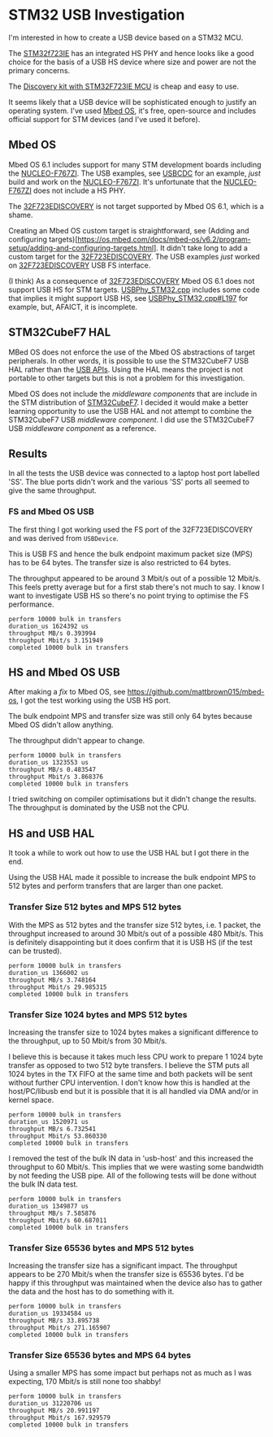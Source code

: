 # STM32 USB Investigation
I'm interested in how to create a USB device based on a STM32 MCU.

The [STM32f723IE](https://www.st.com/content/st_com/en/products/microcontrollers-microprocessors/stm32-32-bit-arm-cortex-mcus/stm32-high-performance-mcus/stm32f7-series/stm32f7x3/stm32f723ie.html) has an integrated HS PHY and hence looks like a good choice for the basis of a USB HS device where size and power are not the primary concerns.

The [Discovery kit with STM32F723IE MCU](https://www.st.com/content/st_com/en/products/evaluation-tools/product-evaluation-tools/mcu-mpu-eval-tools/stm32-mcu-mpu-eval-tools/stm32-discovery-kits/32f723ediscovery.html) is cheap and easy to use.

It seems likely that a USB device will be sophisticated enough to justify an operating system.  I've used [Mbed OS](https://os.mbed.com/), it's free, open-source and includes official support for STM devices (and I've used it before).

## Mbed OS

Mbed OS 6.1 includes support for many STM development boards including the [NUCLEO-F767ZI](https://www.st.com/content/st_com/en/products/evaluation-tools/product-evaluation-tools/mcu-mpu-eval-tools/stm32-mcu-mpu-eval-tools/stm32-nucleo-boards/nucleo-f767zi.html).  The USB examples, see [USBCDC](https://os.mbed.com/docs/mbed-os/v6.2/apis/usbcdc.html) for an example, *just* build and work on the [NUCLEO-F767ZI](https://www.st.com/content/st_com/en/products/evaluation-tools/product-evaluation-tools/mcu-mpu-eval-tools/stm32-mcu-mpu-eval-tools/stm32-nucleo-boards/nucleo-f767zi.html).  It's unfortunate that the [NUCLEO-F767ZI](https://www.st.com/content/st_com/en/products/evaluation-tools/product-evaluation-tools/mcu-mpu-eval-tools/stm32-mcu-mpu-eval-tools/stm32-nucleo-boards/nucleo-f767zi.html) does not include a HS PHY.

The [32F723EDISCOVERY](https://www.st.com/content/st_com/en/products/evaluation-tools/product-evaluation-tools/mcu-mpu-eval-tools/stm32-mcu-mpu-eval-tools/stm32-discovery-kits/32f723ediscovery.html) is not target supported by Mbed OS 6.1, which is a shame.

Creating an Mbed OS custom target is straightforward, see (Adding and configuring targets)[https://os.mbed.com/docs/mbed-os/v6.2/program-setup/adding-and-configuring-targets.html].  It didn't take long to add a custom target for the [32F723EDISCOVERY](https://www.st.com/content/st_com/en/products/evaluation-tools/product-evaluation-tools/mcu-mpu-eval-tools/stm32-mcu-mpu-eval-tools/stm32-discovery-kits/32f723ediscovery.html).  The USB examples *just* worked on [32F723EDISCOVERY](https://www.st.com/content/st_com/en/products/evaluation-tools/product-evaluation-tools/mcu-mpu-eval-tools/stm32-mcu-mpu-eval-tools/stm32-discovery-kits/32f723ediscovery.html) USB FS interface.

(I think) As a consequence of [32F723EDISCOVERY](https://www.st.com/content/st_com/en/products/evaluation-tools/product-evaluation-tools/mcu-mpu-eval-tools/stm32-mcu-mpu-eval-tools/stm32-discovery-kits/32f723ediscovery.html) Mbed OS 6.1 does not support USB HS for STM targets.  [USBPhy_STM32.cpp](https://github.com/ARMmbed/mbed-os/blob/master/targets/TARGET_STM/USBPhy_STM32.cpp) includes some code that implies it might support USB HS, see [USBPhy_STM32.cpp#L197](https://github.com/ARMmbed/mbed-os/blob/master/targets/TARGET_STM/USBPhy_STM32.cpp#L197) for example, but, AFAICT, it is incomplete.

## STM32CubeF7 HAL

MBed OS does not enforce the use of the Mbed OS abstractions of target peripherals.  In other words, it is possible to use the STM32CubeF7 USB HAL rather than the [USB APIs](https://os.mbed.com/docs/mbed-os/v6.2/apis/usb-apis.html).  Using the HAL means the project is not portable to other targets but this is not a problem for this investigation.

Mbed OS does not include the *middleware components* that are include in the STM distribution of [STM32CubeF7](https://www.st.com/content/st_com/en/products/embedded-software/mcu-mpu-embedded-software/stm32-embedded-software/stm32cube-mcu-mpu-packages/stm32cubef7.html).  I decided it would make a better learning opportunity to use the USB HAL and not attempt to combine the STM32CubeF7 USB *middleware component*.  I did use the STM32CubeF7 USB *middleware component* as a reference.

## Results

In all the tests the USB device was connected to a laptop host port labelled 'SS'.  The blue ports didn't work and the various 'SS' ports all seemed to give the same throughput.

### FS and Mbed OS USB

The first thing I got working used the FS port of the 32F723EDISCOVERY and was derived from `USBDevice`.

This is USB FS and hence the bulk endpoint maximum packet size (MPS) has to be 64 bytes.  The transfer size is also restricted to 64 bytes.

The throughput appeared to be around 3 Mbit/s out of a possible 12 Mbit/s.  This feels pretty average but for a first stab there's not much to say.  I know I want to investigate USB HS so there's no point trying to optimise the FS performance.

    perform 10000 bulk in transfers
    duration_us 1624392 us
    throughput MB/s 0.393994
    throughput Mbit/s 3.151949
    completed 10000 bulk in transfers

## HS and Mbed OS USB

After making a *fix* to Mbed OS, see https://github.com/mattbrown015/mbed-os, I got the test working using the USB HS port.

The bulk endpoint MPS and transfer size was still only 64 bytes because Mbed OS didn't allow anything.

The throughput didn't appear to change.

    perform 10000 bulk in transfers
    duration_us 1323553 us
    throughput MB/s 0.483547
    throughput Mbit/s 3.868376
    completed 10000 bulk in transfers

I tried switching on compiler optimisations but it didn't change the results.  The throughput is dominated by the USB not the CPU.

## HS and USB HAL

It took a while to work out how to use the USB HAL but I got there in the end.

Using the USB HAL made it possible to increase the bulk endpoint MPS to 512 bytes and perform transfers that are larger than one packet.

### Transfer Size 512 bytes and MPS 512 bytes

With the MPS as 512 bytes and the transfer size 512 bytes, i.e. 1 packet, the throughput increased to around 30 Mbit/s out of a possible 480 Mbit/s.  This is definitely disappointing but it does confirm that it is USB HS (if the test can be trusted).

    perform 10000 bulk in transfers
    duration_us 1366002 us
    throughput MB/s 3.748164
    throughput Mbit/s 29.985315
    completed 10000 bulk in transfers

### Transfer Size 1024 bytes and MPS 512 bytes

Increasing the transfer size to 1024 bytes makes a significant difference to the throughput, up to 50 Mbit/s from 30 Mbit/s.

I believe this is because it takes much less CPU work to prepare 1 1024 byte transfer as opposed to two 512 byte transfers.  I believe the STM puts all 1024 bytes in the TX FIFO at the same time and both packets will be sent without further CPU intervention.  I don't know how this is handled at the host/PC/libusb end but it is possible that it is all handled via DMA and/or in kernel space.

    perform 10000 bulk in transfers
    duration_us 1520971 us
    throughput MB/s 6.732541
    throughput Mbit/s 53.860330
    completed 10000 bulk in transfers

I removed the test of the bulk IN data in 'usb-host' and this increased the throughput to 60 Mbit/s.  This implies that we were wasting some bandwidth by not feeding the USB pipe.  All of the following tests will be done without the bulk IN data test.

    perform 10000 bulk in transfers
    duration_us 1349877 us
    throughput MB/s 7.585876
    throughput Mbit/s 60.687011
    completed 10000 bulk in transfers

### Transfer Size 65536 bytes and MPS 512 bytes

Increasing the transfer size has a significant impact.  The throughput appears to be 270 Mbit/s when the transfer size is 65536 bytes.  I'd be happy if this throughput was maintained when the device also has to gather the data and the host has to do something with it.

    perform 10000 bulk in transfers
    duration_us 19334584 us
    throughput MB/s 33.895738
    throughput Mbit/s 271.165907
    completed 10000 bulk in transfers

### Transfer Size 65536 bytes and MPS 64 bytes

Using a smaller MPS has some impact but perhaps not as much as I was expecting, 170 Mbit/s is still none too shabby!

    perform 10000 bulk in transfers
    duration_us 31220706 us
    throughput MB/s 20.991197
    throughput Mbit/s 167.929579
    completed 10000 bulk in transfers

